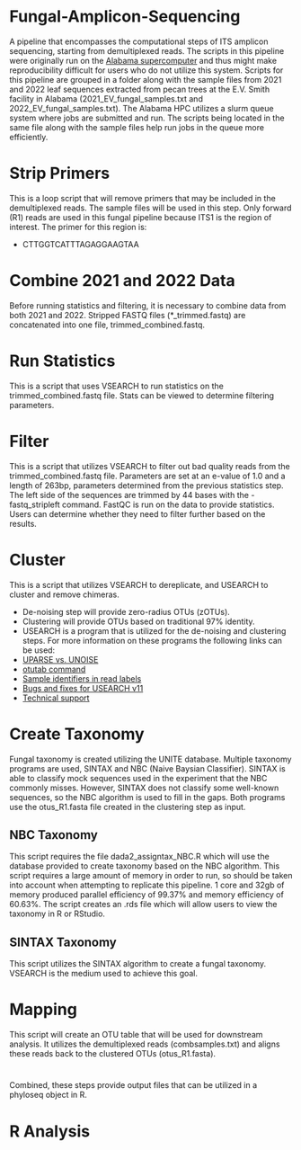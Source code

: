 # Fungal-Amplicon-Sequencing

A pipeline that encompasses the computational steps of ITS amplicon sequencing, starting from demultiplexed reads.
The scripts in this pipeline were originally run on the [Alabama supercomputer](https://www.asc.edu/) and thus might make reproducibility difficult for users who do not utilize this system.
Scripts for this pipeline are grouped in a folder along with the sample files from 2021 and 2022 leaf sequences extracted from pecan trees at the E.V. Smith facility in Alabama (2021_EV_fungal_samples.txt and 2022_EV_fungal_samples.txt). The Alabama HPC utilizes a slurm queue system where jobs are submitted and run. The scripts being located in the same file along with the sample files help run jobs in the queue more efficiently.

# Strip Primers
This is a loop script that will remove primers that may be included in the demultiplexed reads. The sample files will be used in this step. Only forward (R1) reads are used in this fungal pipeline because ITS1 is the region of interest. The primer for this region is:
- CTTGGTCATTTAGAGGAAGTAA

# Combine 2021 and 2022 Data
Before running statistics and filtering, it is necessary to combine data from both 2021 and 2022. Stripped FASTQ files (*_trimmed.fastq) are concatenated into one file, trimmed_combined.fastq.

# Run Statistics
This is a script that uses VSEARCH to run statistics on the trimmed_combined.fastq file. Stats can be viewed to determine filtering parameters.

# Filter
This is a script that utilizes VSEARCH to filter out bad quality reads from the trimmed_combined.fastq file. Parameters are set at an e-value of 1.0 and a length of 263bp, parameters determined from the previous statistics step. The left side of the sequences are trimmed by 44 bases with the -fastq_stripleft command. FastQC is run on the data to provide statistics. Users can determine whether they need to filter further based on the results.

# Cluster
This is a script that utilizes VSEARCH to dereplicate, and USEARCH to cluster and remove chimeras.
- De-noising step will provide zero-radius OTUs (zOTUs).
- Clustering will provide OTUs based on traditional 97% identity.
- USEARCH is a program that is utilized for the de-noising and clustering steps. For more information on these programs the following links can be used:
- [UPARSE vs. UNOISE](http://www.drive5.com/usearch/manual/faq_uparse_or_unoise.html)
- [otutab command](http://www.drive5.com/usearch/manual/cmd_otutab.html)
- [Sample identifiers in read labels](http://www.drive5.com/usearch/manual/upp_labels_sample.html)
- [Bugs and fixes for USEARCH v11](http://drive5.com/usearch/manual/bugs.html)
- [Technical support](http://drive5.com/usearch/manual/support.html) 

# Create Taxonomy
Fungal taxonomy is created utilizing the UNITE database. Multiple taxonomy programs are used, SINTAX and NBC (Naive Baysian Classifier). SINTAX is able to classify mock sequences used in the experiment that the NBC commonly misses. However, SINTAX does not classify some well-known sequences, so the NBC algorithm is used to fill in the gaps. Both programs use the otus_R1.fasta file created in the clustering step as input.

## NBC Taxonomy
This script requires the file dada2_assigntax_NBC.R which will use the database provided to create taxonomy based on the NBC algorithm. This script requires a large amount of memory in order to run, so should be taken into account when attempting to replicate this pipeline. 1 core and 32gb of memory produced parallel efficiency of 99.37% and memory efficiency of 60.63%. The script creates an .rds file which will allow users to view the taxonomy in R or RStudio.

## SINTAX Taxonomy
This script utilizes the SINTAX algorithm to create a fungal taxonomy. VSEARCH is the medium used to achieve this goal. 

# Mapping
This script will create an OTU table that will be used for downstream analysis. It utilizes the demultiplexed reads (combsamples.txt) and aligns these reads back to the clustered OTUs (otus_R1.fasta).

#
Combined, these steps provide output files that can be utilized in a phyloseq object in R.

# R Analysis
